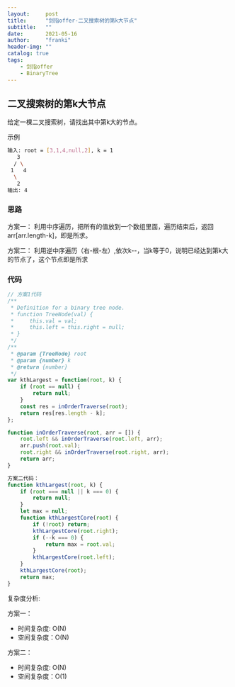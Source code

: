 ```yaml
---
layout:     post
title:      "剑指offer-二叉搜索树的第k大节点"
subtitle:   ""
date:       2021-05-16
author:     "franki"
header-img: ""
catalog: true
tags:
    - 剑指offer
    - BinaryTree
---
```


## 二叉搜索树的第k大节点

给定一棵二叉搜索树，请找出其中第k大的节点。

示例

```bash
输入: root = [3,1,4,null,2], k = 1
   3
  / \
 1   4
  \
   2
输出: 4
```

### 思路

方案一：
利用中序遍历，把所有的值放到一个数组里面，遍历结束后，返回arr[arr.length-k]，即是所求。

方案二：
利用逆中序遍历（右-根-左）,依次k--，当k等于0，说明已经达到第k大的节点了，这个节点即是所求

### 代码

```js
// 方案1代码
/**
 * Definition for a binary tree node.
 * function TreeNode(val) {
 *     this.val = val;
 *     this.left = this.right = null;
 * }
 */
/**
 * @param {TreeNode} root
 * @param {number} k
 * @return {number}
 */
var kthLargest = function(root, k) {
    if (root == null) {
        return null;
    }
    const res = inOrderTraverse(root);
    return res[res.length - k];
};

function inOrderTraverse(root, arr = []) {
    root.left && inOrderTraverse(root.left, arr);
    arr.push(root.val);
    root.right && inOrderTraverse(root.right, arr);
    return arr;
}

方案二代码：
function kthLargest(root, k) {
    if (root === null || k === 0) {
        return null;
    }
    let max = null;
    function kthLargestCore(root) {
        if (!root) return;
        kthLargestCore(root.right);
        if (--k === 0) {
            return max = root.val;
        }
        kthLargestCore(root.left);
    }
    kthLargestCore(root);
    return max;
}
```

复杂度分析:

方案一：

- 时间复杂度: O(N)
- 空间复杂度：O(N)

方案二：

- 时间复杂度: O(N)
- 空间复杂度：O(1)

